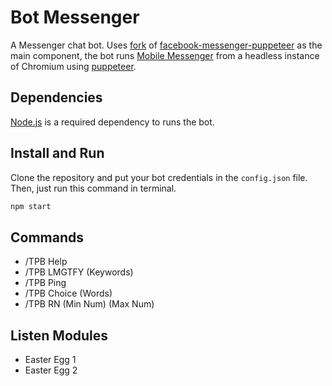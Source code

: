 # Bot Messenger
A Messenger chat bot. Uses [fork](https://github.com/TPMBlack/NodeJS-MessengerPuppeteer) of [facebook-messenger-puppeteer](https://github.com/featherbear/facebook-messenger-puppeteer) as the main component, the bot runs [Mobile Messenger](https://mobile.facebook.com/messages/) from a headless instance of Chromium using [puppeteer](https://github.com/puppeteer/puppeteer).

Dependencies
-----
[Node.js](https://nodejs.org) is a required dependency to runs the bot.

Install and Run
-----
Clone the repository and put your bot credentials in the `config.json` file. Then, just run this command in terminal.
```bash
npm start
```

Commands
-----
* /TPB Help
* /TPB LMGTFY (Keywords)
* /TPB Ping
* /TPB Choice (Words)
* /TPB RN (Min Num) (Max Num)

Listen Modules
-----
* Easter Egg 1
* Easter Egg 2